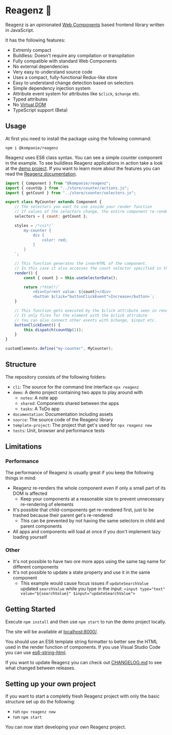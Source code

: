 # Reagenz 🧪

Reagenz is an opinionated [Web Components](https://developer.mozilla.org/en-US/docs/Web/Web_Components) based frontend library written in JavaScript.

It has the following features:

* Extremly compact
* Buildless: Doesn't require any compilation or transpilation
* Fully compatible with standard Web Components
* No external dependencies
* Very easy to understand source code
* Uses a compact, fully-functional Redux-like store
* Easy to understand change detection based on selectors
* Simple dependency injection system
* Attribute event system for attributes like `$click`, `$change` etc.
* Typed attributes
* No [Virtual DOM](https://en.wikipedia.org/wiki/Virtual_DOM)
* TypeScript support (Beta)

## Usage

At first you need to install the package using the following command:

```console
npm i @kompanie/reagenz
```

Reagenz uses ES6 class syntax.
You can see a simple counter component in the example.
To see buildless Reagenz applications in action take a look at the [demo project](demo/index.html).
If you want to learn more about the features you can read the [Reagenz documentation](documentation/DOCUMENTATION.md).

```js
import { Component } from "@kompanie/reagenz";
import { countUp } from "../store/counter/actions.js";
import { getCount } from "../store/counter/selectors.js";

export class MyCounter extends Component {
    // The selectors you want to use inside your render function
    // If values of the selectors change, the entire component re-renders
    selectors = { count: getCount };

    styles = /*css*/`
        my-counter {
            div {
                color: red;
            }
        }
    `;

    // This function generates the innerHTML of the component.
    // In this case it also accesses the count selector specified in the selectors property.
    render() {
        const { count } = this.useSelectorData();

        return /*html*/`
            <div>Current value: ${count}</div>
            <button $click="buttonClickEvent">Increase</button>`;
    }

    // This function gets executed by the $click attribute seen in render()
    // It only fires for the element with the $click attribute
    // You can also connect other events with $change, $input etc.
    buttonClickEvent() {
        this.dispatch(countUp(1));
    }
}

customElements.define("my-counter", MyCounter);
```

## Structure

The repository consists of the following folders:

* `cli`: The source for the command line interface `npx reagenz`
* `demo`: A demo project containing two apps to play around with
    * `notes`: A note app
    * `shared`: Components shared between the apps
    * `tasks`: A ToDo app
* `documentation`: Documentation including assets
* `source`: The source code of the Reagenz library
* `template-project`: The project that get's used for `npx reagenz new`
* `tests`: Unit, browser and performance tests

## Limitations

### Performance

The performance of Reagenz is usually great if you keep the following things in mind:

* Reagenz re-renders the whole component even if only a small part of its DOM is affected
	* Keep your components at a reasonable size to prevent unnecessary re-rendering of elements
* It's possible that child-components get re-rendered first, just to be trashed because their parent get's re-rendered
	* This can be prevented by not having the same selectors in child and parent components
* All apps and components will load at once if you don't implement lazy loading yourself

### Other

* It's not possible to have two ore more apps using the same tag name for different components
* It's not possible to update a state property and use it in the same component
	* This example would cause focus issues if `updateSearchValue` updated `searchValue` while you type in the input: `<input type="text" value="${searchValue}" $input="updateSearchValue">`

## Getting Started

Execute `npm install` and then use `npm start` to run the demo project locally.

The site will be available at [localhost:8000/](http://localhost:8000/).

You should use an ES6 template string formatter to better see the HTML used in the render function of components.
If you use Visual Studio Code you can use [es6-string-html](https://marketplace.visualstudio.com/items?itemName=Tobermory.es6-string-html).

If you want to update Reagenz you can check out [CHANGELOG.md](documentation/CHANGELOG.md) to see what changed between releases.

## Setting up your own project

If you want to start a completly fresh Reagenz project with only the basic structure set up do the following:

* run `npx reagenz new`
* run `npm start`

You can now start developing your own Reagenz project.
